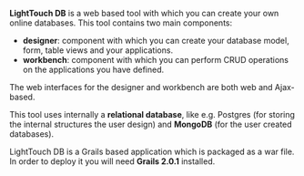 **LightTouch DB** is a web based tool with which you can create your own online databases. This tool contains two main components:
  * **designer**: component with which you can create your database model, form, table views and your applications.
  * **workbench**: component with which you can perform CRUD operations on the applications you have defined.

The web interfaces for the designer and workbench are both web and Ajax-based.

This tool uses internally a **relational database**, like e.g. Postgres (for storing the internal structures the user design) and **MongoDB** (for the user created databases).

LightTouch DB is a Grails based application which is packaged as a war file. In order to deploy it you will need **Grails 2.0.1** installed.